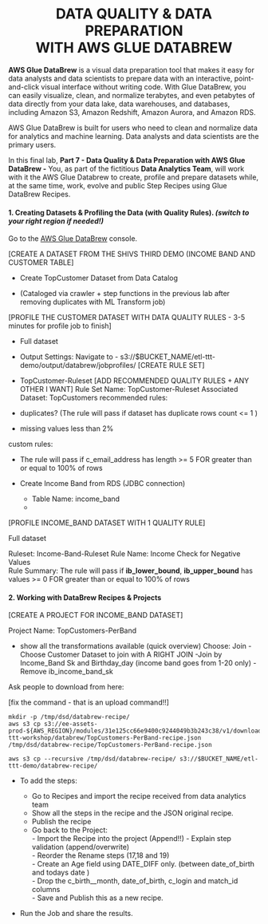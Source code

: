<h1 id="toc_0" align="center">
DATA QUALITY & DATA PREPARATION
<br/>
WITH AWS GLUE DATABREW
</h1>

**AWS Glue DataBrew** is a visual data preparation tool that makes it easy for data analysts and data scientists to prepare data with an interactive, point-and-click visual interface without writing code. With Glue DataBrew, you can easily visualize, clean, and normalize terabytes, and even petabytes of data directly from your data lake, data warehouses, and databases, including Amazon S3, Amazon Redshift, Amazon Aurora, and Amazon RDS.

AWS Glue DataBrew is built for users who need to clean and normalize data for analytics and machine learning. Data analysts and data scientists are the primary users.

In this final lab, **Part 7 - Data Quality & Data Preparation with AWS Glue DataBrew -** You, as part of the fictitious **Data Analytics Team**, will work with it the AWS Glue Databrew to create, profile and prepare datasets while, at the same time, work, evolve and public Step Recipes using Glue DataBrew Recipes.



#### **1.** Creating Datasets & Profiling the Data (with Quality Rules). ***(switch to your right region if needed!)***

Go to the [AWS Glue DataBrew](https://console.aws.amazon.com/databrew/) console.


[CREATE A DATASET FROM THE SHIVS THIRD DEMO (INCOME BAND AND CUSTOMER TABLE]

- Create TopCustomer Dataset from Data Catalog  

- (Cataloged via crawler + step functions in the previous lab after removing duplicates with ML Transform job)  
	
[PROFILE THE CUSTOMER DATASET WITH DATA QUALITY RULES - 3-5 minutes for profile job to finish]

- Full dataset

- Output Settings: Navigate to -  s3://$BUCKET_NAME/etl-ttt-demo/output/databrew/jobprofiles/
[CREATE RULE SET]

- TopCustomer-Ruleset
[ADD RECOMMENDED QUALITY RULES + ANY OTHER I WANT]
Rule Set Name: TopCustomer-Ruleset
Associated Dataset: TopCustomers
recommended rules:

- duplicates? (The rule will pass if dataset has duplicate rows count <= 1 )

- missing values less than 2%


custom rules:

- The rule will pass if c_email_address has length >= 5 FOR greater than or equal to 100% of rows 


- Create Income Band from RDS (JDBC connection)
	- Table Name: income_band
	- 
[PROFILE INCOME_BAND DATASET WITH 1 QUALITY RULE]
  
Full dataset  

Ruleset: Income-Band-Ruleset
Rule Name: Income Check for Negative Values  
Rule Summary: The rule will pass if **ib\_lower\_bound**, **ib\_upper\_bound** has values >= 0 FOR greater than or equal to 100% of rows




#### **2.** Working with DataBrew Recipes & Projects


[CREATE A PROJECT FOR INCOME_BAND DATASET]

Project Name: TopCustomers-PerBand

-  show all the transformations available (quick overview)
Choose: Join
			- Choose Customer Dataset to join with A RIGHT JOIN
				-Join by Income_Band Sk and Birthday_day (income band goes from 1-20 only)
				-Remove ib_income_band_sk

Ask people to download from here:

[fix the command - that is an upload command!!]


~~~shell
mkdir -p /tmp/dsd/databrew-recipe/
aws s3 cp s3://ee-assets-prod-${AWS_REGION}/modules/31e125cc66e9400c9244049b3b243c38/v1/downloads/etl-ttt-workshop/databrew/TopCustomers-PerBand-recipe.json  /tmp/dsd/databrew-recipe/TopCustomers-PerBand-recipe.json

aws s3 cp --recursive /tmp/dsd/databrew-recipe/ s3://$BUCKET_NAME/etl-ttt-demo/databrew-recipe/ 
~~~


- To add the steps:
	-  Go to Recipes and import the recipe received from data analytics team
	-  Show all the steps in the recipe and the JSON original recipe.
	-  Publish the recipe
	-  Go back to the Project:		
				- Import the Recipe into the project (Append!!)
				- Explain step validation (append/overwrite)  
				- Reorder the Rename steps (17,18 and 19)  
				- Create an Age field using DATE_DIFF only. (between date_of_birth and todays date )  
				- Drop the c\_birth_\_month, date\_of\_birth, c\_login and match\_id columns  
				- Save and Publish this as a new recipe.
				
- Run the Job and share the results.
